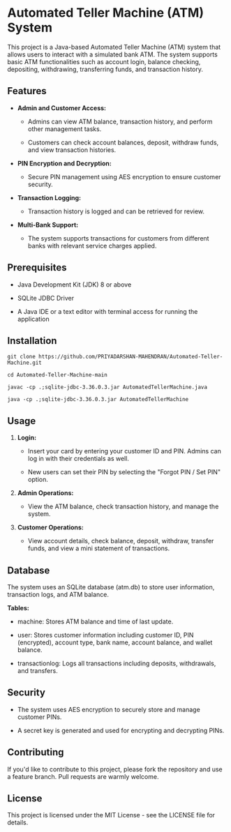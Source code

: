 Automated Teller Machine (ATM) System
=====================================

This project is a Java-based Automated Teller Machine (ATM) system that allows users to interact with a simulated bank ATM. The system supports basic ATM functionalities such as account login, balance checking, depositing, withdrawing, transferring funds, and transaction history.

Features
--------

*   **Admin and Customer Access:**
    
    *   Admins can view ATM balance, transaction history, and perform other management tasks.
        
    *   Customers can check account balances, deposit, withdraw funds, and view transaction histories.
        
*   **PIN Encryption and Decryption:**
    
    *   Secure PIN management using AES encryption to ensure customer security.
        
*   **Transaction Logging:**
    
    *   Transaction history is logged and can be retrieved for review.
        
*   **Multi-Bank Support:**
    
    *   The system supports transactions for customers from different banks with relevant service charges applied.
        

Prerequisites
-------------

*   Java Development Kit (JDK) 8 or above
    
*   SQLite JDBC Driver
    
*   A Java IDE or a text editor with terminal access for running the application
    

Installation
------------

    git clone https://github.com/PRIYADARSHAN-MAHENDRAN/Automated-Teller-Machine.git
    
    cd Automated-Teller-Machine-main

    javac -cp .;sqlite-jdbc-3.36.0.3.jar AutomatedTellerMachine.java
    
    java -cp .;sqlite-jdbc-3.36.0.3.jar AutomatedTellerMachine



Usage
-----

1.  **Login:**
    
    *   Insert your card by entering your customer ID and PIN. Admins can log in with their credentials as well.
        
    *   New users can set their PIN by selecting the "Forgot PIN / Set PIN" option.
        
2.  **Admin Operations:**
    
    *   View the ATM balance, check transaction history, and manage the system.
        
3.  **Customer Operations:**
    
    *   View account details, check balance, deposit, withdraw, transfer funds, and view a mini statement of transactions.
        

Database
--------

The system uses an SQLite database (atm.db) to store user information, transaction logs, and ATM balance.

**Tables:**

*   machine: Stores ATM balance and time of last update.
    
*   user: Stores customer information including customer ID, PIN (encrypted), account type, bank name, account balance, and wallet balance.
    
*   transactionlog: Logs all transactions including deposits, withdrawals, and transfers.
    

Security
--------

*   The system uses AES encryption to securely store and manage customer PINs.
    
*   A secret key is generated and used for encrypting and decrypting PINs.
    

Contributing
------------

If you'd like to contribute to this project, please fork the repository and use a feature branch. Pull requests are warmly welcome.

License
-------

This project is licensed under the MIT License - see the LICENSE file for details.
